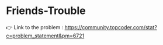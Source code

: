 # Friends-Trouble
👉 Link to the problem : https://community.topcoder.com/stat?c=problem_statement&pm=6721

